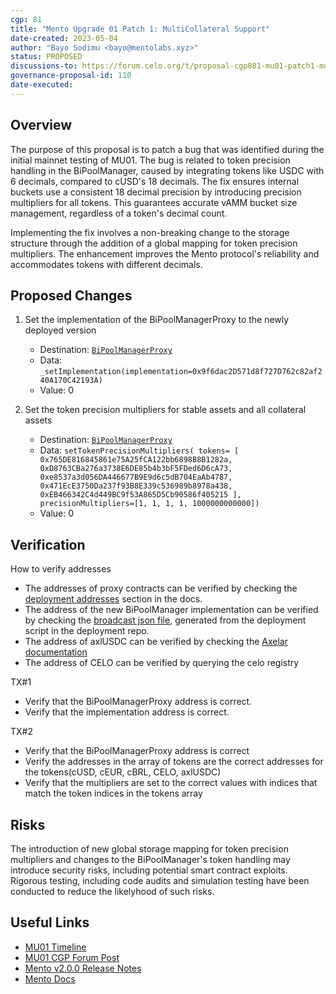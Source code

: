 ```yaml
---
cgp: 81
title: "Mento Upgrade 01 Patch 1: MultiCollateral Support"
date-created: 2023-05-04
author: "Bayo Sodimu <bayo@mentolabs.xyz>"
status: PROPOSED
discussions-to: https://forum.celo.org/t/proposal-cgp081-mu01-patch1-multi-collateral-mento-decimal-fix/5787
governance-proposal-id: 110
date-executed:
---
```


## Overview

The purpose of this proposal is to patch a bug that was identified during the initial mainnet testing of MU01. The bug is related to token precision handling in the BiPoolManager, caused by integrating tokens like USDC with 6 decimals, compared to cUSD's 18 decimals. The fix ensures internal buckets use a consistent 18 decimal precision by introducing precision multipliers for all tokens. This guarantees accurate vAMM bucket size management, regardless of a token's decimal count.

Implementing the fix involves a non-breaking change to the storage structure through the addition of a global mapping for token precision multipliers. The enhancement improves the Mento protocol's reliability and accommodates tokens with different decimals.

## Proposed Changes

1. Set the implementation of the BiPoolManagerProxy to the newly deployed version

   - Destination: [`BiPoolManagerProxy`](https://explorer.celo.org/mainnet/address/0x22d9db95E6Ae61c104A7B6F6C78D7993B94ec901)
   - Data: `_setImplementation(implementation=0x9f6dac2D571d8f727D762c82af240A170C42193A)`
   - Value: 0

2. Set the token precision multipliers for stable assets and all collateral assets
   - Destination: [`BiPoolManagerProxy`](https://explorer.celo.org/mainnet/address/0x22d9db95E6Ae61c104A7B6F6C78D7993B94ec901)
   - Data: `setTokenPrecisionMultipliers(
tokens=
[
   0x765DE816845861e75A25fCA122bb6898B8B1282a,
   0xD8763CBa276a3738E6DE85b4b3bF5FDed6D6cA73,
   0xe8537a3d056DA446677B9E9d6c5dB704EaAb4787,
   0x471EcE3750Da237f93B8E339c536989b8978a438,
   0xEB466342C4d449BC9f53A865D5Cb90586f405215
],
precisionMultipliers=[1, 1, 1, 1, 1000000000000])`
   - Value: 0

## Verification

How to verify addresses

- The addresses of proxy contracts can be verified by checking the [deployment addresses](https://docs.mento.org/mento/developers/deployments/addresses) section in the docs.
- The address of the new BiPoolManager implementation can be verified by checking the [broadcast json file](https://github.com/mento-protocol/mento-deployment/blob/92f7129282a4661acf9f2589c41e2a952db45bd5/broadcast/MU01-04-Deploy-BiPoolMananager.sol/42220/run-latest.json#L7), generated from the deployment script in the deployment repo.
- The address of axlUSDC can be verified by checking the [Axelar documentation](https://docs.axelar.dev/resources/mainnet)
- The address of CELO can be verified by querying the celo registry

TX#1

- Verify that the BiPoolManagerProxy address is correct.
- Verify that the implementation address is correct.

TX#2

- Verify that the BiPoolManagerProxy address is correct
- Verify the addresses in the array of tokens are the correct addresses for the tokens(cUSD, cEUR, cBRL, CELO, axlUSDC)
- Verify that the multipliers are set to the correct values with indices that match the token indices in the tokens array

## Risks

The introduction of new global storage mapping for token precision multipliers and changes to the BiPoolManager's token handling may introduce security risks, including potential smart contract exploits. Rigorous testing, including code audits and simulation testing have been conducted to reduce the likelyhood of such risks.

## Useful Links

- [MU01 Timeline](https://forum.celo.org/t/mento-upgrade-1-deployment-timeline/5219/4)
- [MU01 CGP Forum Post](https://forum.celo.org/t/proposal-mu01-phase1-multicollateral-mento/5245)
- [Mento v2.0.0 Release Notes](https://github.com/mento-protocol/mento-core/releases/tag/v2.0.0)
- [Mento Docs](https://docs.mento.org)
